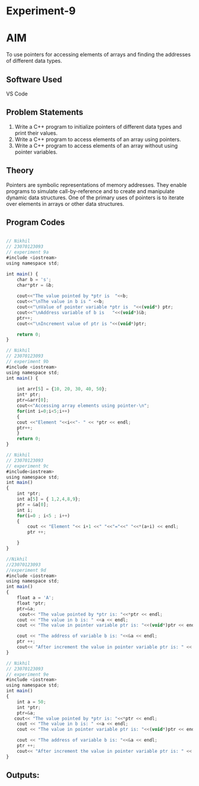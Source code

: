 # Experiment-9

# AIM
To use pointers for accessing elements of arrays and finding the addresses of different data types.

## Software Used
VS Code

## Problem Statements
1. Write a C++ program to initialize pointers of different data types and print their values.
2. Write a C++ program to access elements of an array using pointers.
3. Write a C++ program to access elements of an array without using pointer variables.

## Theory
Pointers are symbolic representations of memory addresses. They enable programs to simulate call-by-reference and to create and manipulate dynamic data structures. One of the primary uses of pointers is to iterate over elements in arrays or other data structures.

## Program Codes 

```javascript

// Nikhil 
// 23070123093
// experiment 9a
#include <iostream>
using namespace std;

int main() {
    char b = 's';
    char*ptr = &b;
   
    cout<<"The value pointed by *ptr is  "<<b;
    cout<<"\nThe value in b is " <<b;
    cout<<"\nValue of pointer variable *ptr is  "<<(void*) ptr;
    cout<<"\nAddress variable of b is   "<<(void*)&b;
    ptr++;
    cout<<"\nIncrement value of ptr is "<<(void*)ptr;

    return 0;
}
```
```javascript
// Nikhil
// 23070123093
// experiment 9b
#include <iostream>
using namespace std;
int main() {
   
    int arr[5] = {10, 20, 30, 40, 50};
    int* ptr;
    ptr=&arr[0];
    cout<<"Accessing array elements using pointer-\n";
    for(int i=0;i<5;i++)
    {
    cout <<"Element "<<i<<"- " << *ptr << endl;
    ptr++;
    }
    return 0;
}
```
```javascript
// Nikhil 
// 23070123093
// experiment 9c
#include<iostream>
using namespace std;
int main()
{
    int *ptr;
    int a[5] = { 1,2,4,8,9};
    ptr = &a[0];
    int i;
    for(i=0 ; i<5 ; i++)
    {
        cout << "Element "<< i+1 <<" "<<"="<<" "<<*(a+i) << endl;
        ptr ++;

    }
}
```
```javascript
//Nikhil
//23070123093
//experiment 9d
#include <iostream>
using namespace std;
int main()
{
    float a = 'A';
    float *ptr;
    ptr=&a;
     cout<< "The value pointed by *ptr is: "<<*ptr << endl;
    cout << "The value in b is: " <<a << endl;
    cout << "The value in pointer variable ptr is: "<<(void*)ptr << endl;

    cout << "The address of variable b is: "<<&a << endl;
    ptr ++;
    cout<< "After increment the value in pointer variable ptr is: " << (void*)ptr << endl;
}
```
```javascript
// Nikhil 
// 23070123093
// experiment 9e
#include <iostream>
using namespace std;
int main()
{
    int a = 50;
    int *ptr;
    ptr=&a;
   cout<< "The value pointed by *ptr is: "<<*ptr << endl;
    cout << "The value in b is: " <<a << endl;
    cout << "The value in pointer variable ptr is: "<<(void*)ptr << endl;

    cout << "The address of variable b is: "<<&a << endl;
    ptr ++;
    cout<< "After increment the value in pointer variable ptr is: " << (void*)ptr << endl;
}
```
## Outputs:









